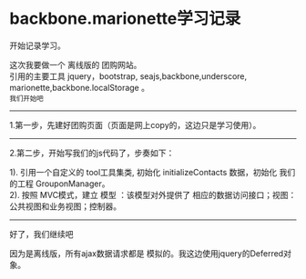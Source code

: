 backbone.marionette学习记录
===================
开始记录学习。<br/>

这次我要做一个 离线版的 团购网站。<br/>
引用的主要工具 jquery，bootstrap, seajs,backbone,underscore, marionette,backbone.localStorage 。<br/>
`我们开始吧`

---
1.第一步，先建好团购页面（页面是网上copy的，这边只是学习使用）。<br/>

---
2.第二步，开始写我们的js代码了，步奏如下：<br/>

  1). 引用一个自定义的 tool工具集类, 初始化 initializeContacts 数据，初始化 我们的工程 GrouponManager。<br/>
  2). 按照 MVC模式，建立 模型 ：该模型对外提供了 相应的数据访问接口；视图：公共视图和业务视图；控制器。<br/>

---
好了，我们继续吧<br/>

因为是离线版，所有ajax数据请求都是 模拟的。我这边使用jquery的Deferred对象。




